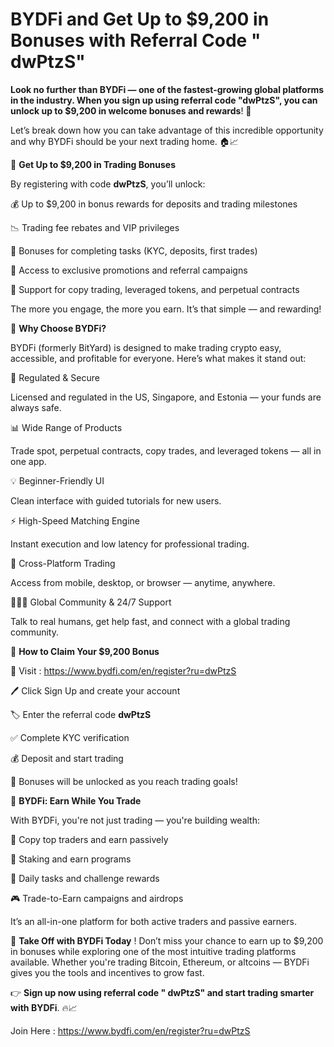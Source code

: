 # BYDFi and Get Up to $9,200 in Bonuses with Referral Code " dwPtzS" 

**Look no further than BYDFi — one of the fastest-growing global platforms in the industry. When you sign up using referral code "dwPtzS", you can unlock up to $9,200 in welcome bonuses and rewards**! 🎁

Let’s break down how you can take advantage of this incredible opportunity and why BYDFi should be your next trading home. 🏠📈

🎁 **Get Up to $9,200 in Trading Bonuses**

By registering with code **dwPtzS**, you’ll unlock:

💰 Up to $9,200 in bonus rewards for deposits and trading milestones

📉 Trading fee rebates and VIP privileges

🎯 Bonuses for completing tasks (KYC, deposits, first trades)

🎉 Access to exclusive promotions and referral campaigns

🚀 Support for copy trading, leveraged tokens, and perpetual contracts

The more you engage, the more you earn. It’s that simple — and rewarding!

🌟 **Why Choose BYDFi?**

BYDFi (formerly BitYard) is designed to make trading crypto easy, accessible, and profitable for everyone. Here’s what makes it stand out:

🔐 Regulated & Secure

Licensed and regulated in the US, Singapore, and Estonia — your funds are always safe.

📊 Wide Range of Products

Trade spot, perpetual contracts, copy trades, and leveraged tokens — all in one app.

💡 Beginner-Friendly UI

Clean interface with guided tutorials for new users.

⚡ High-Speed Matching Engine

Instant execution and low latency for professional trading.

📱 Cross-Platform Trading

Access from mobile, desktop, or browser — anytime, anywhere.

🧑‍🤝‍🧑 Global Community & 24/7 Support

Talk to real humans, get help fast, and connect with a global trading community.

📝 **How to Claim Your $9,200 Bonus**

🔗 Visit  : https://www.bydfi.com/en/register?ru=dwPtzS

🖊️ Click Sign Up and create your account

🏷️ Enter the referral code **dwPtzS**

✅ Complete KYC verification

💰 Deposit and start trading

🎁 Bonuses will be unlocked as you reach trading goals!

🔄 **BYDFi: Earn While You Trade**

With BYDFi, you're not just trading — you're building wealth:

🔄 Copy top traders and earn passively

💸 Staking and earn programs

🎯 Daily tasks and challenge rewards

🎮 Trade-to-Earn campaigns and airdrops

It’s an all-in-one platform for both active traders and passive earners.

🚀 **Take Off with BYDFi Today**
!
Don’t miss your chance to earn up to $9,200 in bonuses while exploring one of the most intuitive trading platforms available. Whether you're trading Bitcoin, Ethereum, or altcoins — BYDFi gives you the tools and incentives to grow fast.

👉 **Sign up now using referral code " dwPtzS" and start trading smarter with BYDFi**. 🔥📈

 Join Here : https://www.bydfi.com/en/register?ru=dwPtzS



